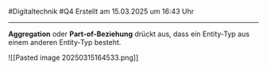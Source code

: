 #Digitaltechnik #Q4 Erstellt am 15.03.2025 um 16:43 Uhr

---

**Aggregation** oder **Part-of-Beziehung** drückt aus, dass ein Entity-Typ aus einem anderen Entity-Typ besteht.

![[Pasted image 20250315164533.png]]
